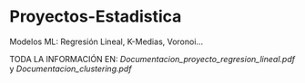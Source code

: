 # Proyectos-Estadistica
Modelos ML: Regresión Lineal, K-Medias, Voronoi...

TODA LA INFORMACIÓN EN: _Documentacion_proyecto_regresion_lineal.pdf_ y _Documentacion_clustering.pdf_
	
